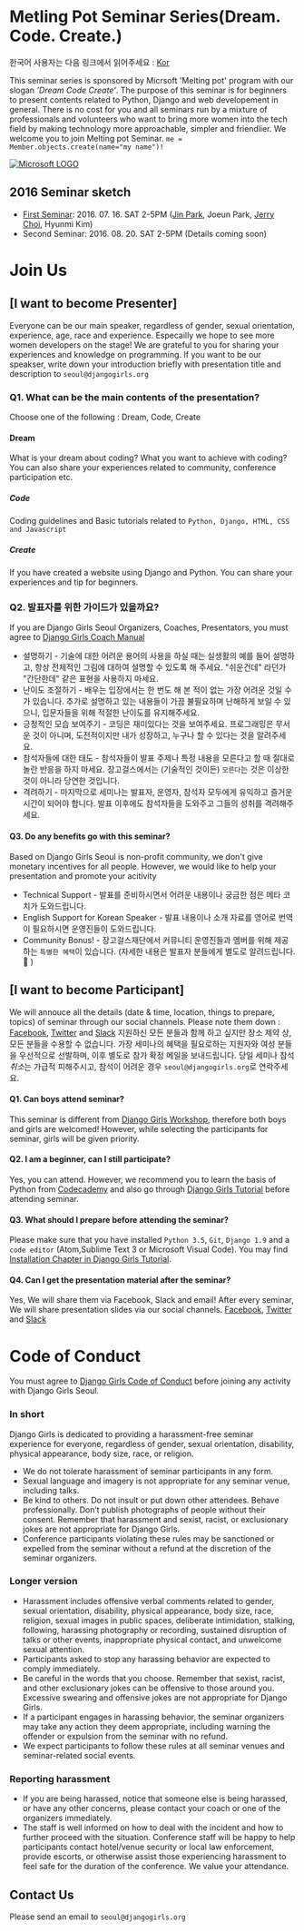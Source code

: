 # Metling Pot Seminar Series(Dream. Code. Create.)
한국어 사용자는 다음 링크에서 읽어주세요 : [Kor](https://github.com/DjangoGirlsSeoul/seminar/blob/master/README.md)

This seminar series is sponsored by Micrsoft 'Melting pot' program with our slogan *'Dream Code Create'*. The purpose of this seminar is for beginners to present contents related to Python, Django and web developement in general. There is no cost for you and all seminars run by a mixture of professionals and volunteers who want to bring more women into the tech field by making technology more approachable, simpler and friendlier. We welcome you to join Melting pot Seminar. `me = Member.objects.create(name="my name")!`

[![Microsoft LOGO](http://4.bp.blogspot.com/-fbqmrO-y-6o/UDZv0b2tn6I/AAAAAAAAL5g/sI1SPQFjDdw/s1600/Microsoft+logo+2012.png)](https://www.microsoft.com/ko-kr/events/2014/meltingpot/)

## 2016 Seminar sketch
- [First Seminar](https://github.com/DjangoGirlsSeoul/seminar/tree/master/2016-07): 2016. 07. 16. SAT 2-5PM ([Jin Park](https://www.jinpark.net/), Joeun Park, [Jerry Choi](http://jellyms.kr/), Hyunmi Kim) 
- Second Seminar: 2016. 08. 20. SAT 2-5PM (Details coming soon)

# Join Us

## [I want to become Presenter] 
Everyone can be our main speaker, regardless of gender, sexual orientation, experience, age, race and experience. Especailly we hope to see more women developers on the stage! We are grateful to you for sharing your experiences and knowledge on programming. If you want to be our speakser, write down your introduction briefly with presentation title and description to `seoul@djangogirls.org`

### Q1. What can be the main contents of the presentation? 
Choose one of the following : Dream, Code, Create

#### Dream 
What is your dream about coding? What you want to achieve with coding? You can also share your experiences related to community, conference participation etc.

##### Code
Coding guidelines and Basic tutorials related to `Python, Django, HTML, CSS and Javascript`

##### Create
If you have created a website using Django and Python. You can share your experiences and tip for beginners.

### Q2. 발표자를 위한 가이드가 있을까요?
If you are Django Girls Seoul Organizers, Coaches, Presentators, you must agree to [Django Girls Coach Manual](http://coach.djangogirls.org/)
* 설명하기 - 기술에 대한 어려운 용어의 사용을 하실 때는 실생활의 예를 들어 설명하고, 항상 전체적인 그림에 대하여 설명할 수 있도록 해 주세요. "쉬운건데" 라던가 "간단한데" 같은 표현을 사용하지 마세요.
* 난이도 조절하기 - 배우는 입장에서는 한 번도 해 본 적이 없는 가장 어려운 것일 수가 있습니다. 추가로 설명하고 있는 내용들이 가끔 불필요하며 난해하게 보일 수 있으니, 입문자들을 위해 적절한 난이도를 유지해주세요.
* 긍정적인 모습 보여주기 - 코딩은 재미있다는 것을 보여주세요. 프로그래밍은 무서운 것이 아니며, 도전적이지만 내가 성장하고, 누구나 할 수 있다는 것을 알려주세요.
* 참석자들에 대한 태도 - 참석자들이 발표 주제나 특정 내용을 모른다고 할 때 절대로 놀란 반응을 하지 마세요. 장고걸스에서는 (기술적인 것이든) `모른다`는 것은 이상한 것이 아니라 당연한 것입니다.
* 격려하기 - 마지막으로 세미나는 발표자, 운영자, 참석자 모두에게 유익하고 즐거운 시간이 되어야 합니다. 발표 이후에도 참석자들을 도와주고 그들의 성취를 격려해주세요.

#### Q3. Do any benefits go with this seminar?
Based on Django Girls Seoul is non-profit community, we don't give monetary incentives for all people. However, we would like to help your presentation and promote your acitivity 
* Technical Support - 발표를 준비하시면서 어려운 내용이나 궁금한 점은 메타 코치가 도와드립니다.
* English Support for Korean Speaker - 발표 내용이나 소개 자료를 영어로 번역이 필요하시면 운영진들이 도와드립니다.
* Community Bonus! - 장고걸스재단에서 커뮤니티 운영진들과 멤버를 위해 제공하는 `특별한 혜택`이 있습니다. (자세한 내용은 발표자 분들에게 별도로 알려드립니다. :heartbeat: )

## [I want to become Participant] 
We will annouce all the details (date & time, location, things to prepare, topics) of seminar through our social channels. Please note them down : [Facebook](https://www.facebook.com/djangogirlsseoul/), [Twitter](https://twitter.com/djangogirlseoul) and [Slack](https://djangogirlsseoul.slack.com)
지원하신 모든 분들과 함께 하고 싶지만 장소 제약 상, 모든 분들을 수용할 수 없습니다. 가장 세미나의 혜택을 필요로하는 지원자와 여성 분들을 우선적으로 선발하며, 이후 별도로 참가 확정 메일을 보내드립니다. 당일 세미나 참석 *취소*는 가급적 피해주시고, 참석이 어려운 경우 `seoul@djangogirls.org`로 연락주세요.

####  Q1. Can boys attend seminar?
This seminar is different from [Django Girls Workshop](https://djangogirls.org/), therefore both boys and girls are welcomed! However, while selecting the participants for seminar, girls will be given priority.

#### Q2. I am a beginner, can I still participate? 
Yes, you can attend. However, we recommend you to learn the basis of Python from [Codecademy](https://www.codecademy.com) and also go through [Django Girls Tutorial](http://tutorial.djangogirls.org/) before attending seminar.

#### Q3. What should I prepare before attending the seminar?
Please make sure that you have installed `Python 3.5`, `Git`, `Django 1.9` and a `code editor` (Atom,Sublime Text 3 or Microsoft Visual Code). You may find [Installation Chapter in Django Girls Tutorial](http://tutorial.djangogirls.org/ko/installation/).

#### Q4. Can I get the presentation material after the seminar?
Yes, We will share them via Facebook, Slack and email! 
After every seminar, We will share presentation slides via our social channels. [Facebook](https://www.facebook.com/djangogirlsseoul/), [Twitter](https://twitter.com/djangogirlseoul) and [Slack](https://djangogirlsseoul.slack.com)

# Code of Conduct
You must agree to [Django Girls Code of Conduct](https://djangogirls.org/pages/coc/) before joining any activity with Django Girls Seoul.

### In short
Django Girls is dedicated to providing a harassment-free seminar experience for everyone, regardless of gender, sexual orientation, disability, physical appearance, body size, race, or religion.
- We do not tolerate harassment of seminar participants in any form.
- Sexual language and imagery is not appropriate for any seminar venue, including talks.
- Be kind to others. Do not insult or put down other attendees. Behave professionally. Don’t publish photographs of people without their consent. Remember that harassment and sexist, racist, or exclusionary jokes are not appropriate for Django Girls.
- Conference participants violating these rules may be sanctioned or expelled from the seminar without a refund at the discretion of the seminar organizers.

### Longer version
- Harassment includes offensive verbal comments related to gender, sexual orientation, disability, physical appearance, body size, race, religion, sexual images in public spaces, deliberate intimidation, stalking, following, harassing photography or recording, sustained disruption of talks or other events, inappropriate physical contact, and unwelcome sexual attention.
- Participants asked to stop any harassing behavior are expected to comply immediately.
- Be careful in the words that you choose. Remember that sexist, racist, and other exclusionary jokes can be offensive to those around you. Excessive swearing and offensive jokes are not appropriate for Django Girls.
- If a participant engages in harassing behavior, the seminar organizers may take any action they deem appropriate, including warning the offender or expulsion from the seminar with no refund.
- We expect participants to follow these rules at all  seminar venues and seminar-related social events.

### Reporting harassment
- If you are being harassed, notice that someone else is being harassed, or have any other concerns, please contact your coach or one of the organizers immediately.
- The staff is well informed on how to deal with the incident and how to further proceed with the situation. Conference staff will be happy to help participants contact hotel/venue security or local law enforcement, provide escorts, or otherwise assist those experiencing harassment to feel safe for the duration of the conference. We value your attendance.

## Contact Us
Please send an email to `seoul@djangogirls.org`
